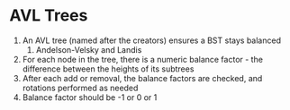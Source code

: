 # AVL Trees
1. An AVL tree (named after the creators) ensures a BST stays balanced
	1. Andelson-Velsky and Landis
2. For each node in the tree, there is a numeric balance factor - the difference between the heights of its subtrees
3. After each add or removal, the balance factors are checked, and rotations performed as needed
4. Balance factor should be -1 or 0 or 1